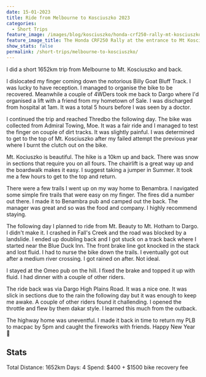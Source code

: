 ```yaml
---
date: 15-01-2023
title: Ride from Melbourne to Kosciuszko 2023
categories:
  - Short Trips
feature_image: /images/blog/kosciuszko/honda-crf250-rally-mt-kosciuszko-national-park-barry-way.jpg
feature_image_title: The Honda CRF250 Rally at the entrance to Mt Kosciuszko National Park on the Barry Way
show_stats: false
permalink: /short-trips/melbourne-to-kosciuszko/
---
```

I did a short 1652km trip from Melbourne to Mt. Kosciuszko and back.

I dislocated my finger coming down the notorious Billy Goat Bluff Track. I was lucky to have reception. I managed to organise the bike to be recovered. Meanwhile a couple of 4WDers took me back to Dargo where I'd organised a lift with a friend from my hometown of Sale. I was discharged from hospital at 1am. It was a total 5 hours before I was seen by a doctor.

I continued the trip and reached Thredbo the following day. The bike was collected from Admiral Towing, Moe. It was a fair ride and I managed to test the finger on couple of dirt tracks. It was slightly painful. I was determined to get to the top of Mt. Kosciuszko after my failed attempt the previous year where I burnt the clutch out on the bike.

Mt. Kociuszko is beautiful. The hike is a 10km up and back. There was snow in sections that require you on all fours. The chairlift is a great way up and the boardwalk makes it easy. I suggest taking a jumper in Summer. It took me a few hours to get to the top and return.

There were a few trails I went up on my way home to Benambra. I navigated some simple fire trails that were easy on my finger. The fires did a number out there. I made it to Benambra pub and camped out the back. The manager was great and so was the food and company. I highly recommend staying.

The following day I planned to ride from Mt. Beauty to Mt. Hotham to Dargo. I didn't make it. I crashed in Fall's Creek and the road was blocked by a landslide. I ended up doubling back and I got stuck on a track back where I started near the Blue Duck Inn. The front brake line got knocked in the stack and lost fluid. I had to nurse the bike down the trails. I eventually got out after a medium river crossing. I got rained on after. Not ideal.

I stayed at the Omeo pub on the hill. I fixed the brake and topped it up with fluid. I had dinner with a couple of other riders.

The ride back was via Dargo High Plains Road. It was a nice one. It was slick in sections due to the rain the following day but it was enough to keep me awake. A couple of other riders found it challending. I opened the throttle and flew by them dakar style. I learned this much from the outback.

The highway home was uneventful. I made it back in time to return my PLB to macpac by 5pm and caught the fireworks with friends. Happy New Year 🎉

## Stats
Total Distance: 1652km
Days: 4
Spend: $400 + $1500 bike recovery fee
